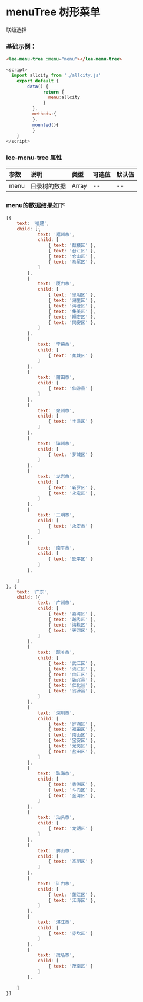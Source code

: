 # menuTree 树形菜单
联级选择
### 基础示例：

<div class="leeblock">
    <div class="leesource" style="background: #f0f0f0">
      <lee-menu-tree :menu="menu"></lee-menu-tree>
    </div>
<lee-code>

```html
<lee-menu-tree :menu="menu"></lee-menu-tree>
```
```js
<script>
  import allcity from './allcity.js'
    export default {
        data() {
              return {
                menu:allcity
              }
          },        
          methods:{           
          },
          mounted(){
          }
    }
</script>
```
</lee-code>
</div>

### lee-menu-tree 属性
参数|说明|类型|可选值|默认值
:------|:------|:------|:------|:------
menu|目录树的数据|Array|--|--
### menu的数据结果如下
```js
[{
    text: '福建',
    child: [{
            text: '福州市',
            child: [
                { text: '鼓楼区' },
                { text: '台江区' },
                { text: '仓山区' },
                { text: '马尾区' },
            ]
        },
        {
            text: '厦门市',
            child: [
                { text: '思明区' },
                { text: '湖里区' },
                { text: '海沧区' },
                { text: '集美区' },
                { text: '翔安区' },
                { text: '同安区' },
            ]
        },
        {
            text: '宁德市',
            child: [
                { text: '蕉城区' }
            ]
        },
        {
            text: '莆田市',
            child: [
                { text: '仙游县' }
            ]
        },
        {
            text: '泉州市',
            child: [
                { text: '丰泽区' }
            ]
        },
        {
            text: '漳州市',
            child: [
                { text: '芗城区' }
            ]
        },
        {
            text: '龙岩市',
            child: [
                { text: '新罗区' },
                { text: '永定区' },
            ]
        },
        {
            text: '三明市',
            child: [
                { text: '永安市' }
            ]
        },
        {
            text: '南平市',
            child: [
                { text: '延平区' }
            ]
        },

    ]
}, {
    text: '广东',
    child: [{
            text: '广州市',
            child: [
                { text: '荔湾区' },
                { text: '越秀区' },
                { text: '海珠区' },
                { text: '天河区' },
            ]
        },
        {
            text: '韶关市',
            child: [
                { text: '武江区' },
                { text: '浈江区' },
                { text: '曲江区' },
                { text: '始兴县' },
                { text: '仁化县' },
                { text: '翁源县' },
            ]
        },
        {
            text: '深圳市',
            child: [
                { text: '罗湖区' },
                { text: '福田区' },
                { text: '南山区' },
                { text: '宝安区' },
                { text: '龙岗区' },
                { text: '盐田区' },
            ]
        },
        {
            text: '珠海市',
            child: [
                { text: '香洲区' },
                { text: '斗门区' },
                { text: '金湾区' },
            ]
        },
        {
            text: '汕头市',
            child: [
                { text: '龙湖区' }
            ]
        },
        {
            text: '佛山市',
            child: [
                { text: '高明区' }
            ]
        },
        {
            text: '江门市',
            child: [
                { text: '蓬江区' },
                { text: '江海区' },
            ]
        },
        {
            text: '湛江市',
            child: [
                { text: '赤坎区' }
            ]
        },
        {
            text: '茂名市',
            child: [
                { text: '茂南区' }
            ]
        },

    ]
}]
```

<script>
  import allcity from './allcity.js'
    export default {
        data() {
              return {
                menu:allcity
              }
          },
          watch: {
            flag: {
                immediate: true,
                handler(value) {
                    
                }
            }
          },
          methods:{
           
          },
          mounted(){
          }
    }
</script>
<style scoped>

</style>